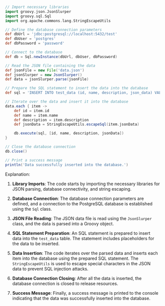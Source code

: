 ```groovy
// Import necessary libraries
import groovy.json.JsonSlurper
import groovy.sql.Sql
import org.apache.commons.lang.StringEscapeUtils

// Define the database connection parameters
def dbUrl = 'jdbc:postgresql://localhost:5432/test'
def dbUser = 'postgres'
def dbPassword = 'password'

// Connect to the database
def db = Sql.newInstance(dbUrl, dbUser, dbPassword)

// Read the JSON file containing the data
def jsonFile = new File('data.json')
def jsonSlurper = new JsonSlurper()
def data = jsonSlurper.parse(jsonFile)

// Prepare the SQL statement to insert the data into the database
def sql = 'INSERT INTO test_data (id, name, description, json_data) VALUES (?, ?, ?, ?)'

// Iterate over the data and insert it into the database
data.each { item ->
    def id = item.id
    def name = item.name
    def description = item.description
    def jsonData = StringEscapeUtils.escapeSql(item.jsonData)

    db.execute(sql, [id, name, description, jsonData])
}

// Close the database connection
db.close()

// Print a success message
println('Data successfully inserted into the database.')
```

Explanation:

1. **Library Imports**: The code starts by importing the necessary libraries for JSON parsing, database connectivity, and string escaping.

2. **Database Connection**: The database connection parameters are defined, and a connection to the PostgreSQL database is established using the `Sql` class.

3. **JSON File Reading**: The JSON data file is read using the `JsonSlurper` class, and the data is parsed into a Groovy object.

4. **SQL Statement Preparation**: An SQL statement is prepared to insert data into the `test_data` table. The statement includes placeholders for the data to be inserted.

5. **Data Insertion**: The code iterates over the parsed data and inserts each item into the database using the prepared SQL statement. The `StringEscapeUtils` is used to escape special characters in the JSON data to prevent SQL injection attacks.

6. **Database Connection Closing**: After all the data is inserted, the database connection is closed to release resources.

7. **Success Message**: Finally, a success message is printed to the console indicating that the data was successfully inserted into the database.
